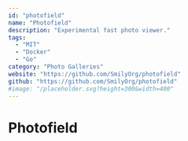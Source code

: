```yaml
---
id: "photofield"
name: "Photofield"
description: "Experimental fast photo viewer."
tags:
  - "MIT"
  - "Docker"
  - "Go"
category: "Photo Galleries"
website: "https://github.com/SmilyOrg/photofield"
github: "https://github.com/SmilyOrg/photofield"
#image: "/placeholder.svg?height=300&width=400"
---
```


# Photofield
